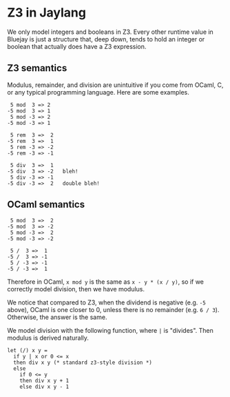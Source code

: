 
# Z3 in Jaylang

We only model integers and booleans in Z3. Every other runtime value in Bluejay is just a structure that, deep down, tends to hold an integer or boolean that actually does have a Z3 expression.

## Z3 semantics

Modulus, remainder, and division are unintuitive if you come from OCaml, C, or any typical programming language. Here are some examples.

```
 5 mod  3 => 2
-5 mod  3 => 1
 5 mod -3 => 2
-5 mod -3 => 1

 5 rem  3 =>  2
-5 rem  3 =>  1
 5 rem -3 => -2
-5 rem -3 => -1

 5 div  3 =>  1
-5 div  3 => -2   bleh!
 5 div -3 => -1
-5 div -3 =>  2   double bleh!
```

## OCaml semantics

```
 5 mod  3 =>  2
-5 mod  3 => -2
 5 mod -3 =>  2
-5 mod -3 => -2

 5 /  3 =>  1
-5 /  3 => -1
 5 / -3 => -1
-5 / -3 =>  1
```

Therefore in OCaml, `x mod y` is the same as `x - y * (x / y)`, so if we correctly model division, then we have modulus.

We notice that compared to Z3, when the dividend is negative (e.g. `-5` above), OCaml is one closer to 0, unless there is no remainder (e.g. `6 / 3`). Otherwise, the answer is the same.

We model division with the following function, where `|` is "divides". Then modulus is derived naturally.

```
let (/) x y =
  if y | x or 0 <= x
  then div x y (* standard z3-style division *)
  else
    if 0 <= y
    then div x y + 1
    else div x y - 1
```

